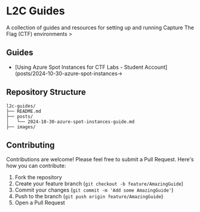 # L2C Guides

A collection of guides and resources for setting up and running Capture The Flag (CTF) environments >

## Guides

- [Using Azure Spot Instances for CTF Labs - Student Account](posts/2024-10-30-azure-spot-instances->

## Repository Structure

```
l2c-guides/
├── README.md
├── posts/
│   └── 2024-10-30-azure-spot-instances-guide.md
├── images/
```

## Contributing

Contributions are welcome! Please feel free to submit a Pull Request. Here's how you can contribute:

1. Fork the repository
2. Create your feature branch (`git checkout -b feature/AmazingGuide`)
3. Commit your changes (`git commit -m 'Add some AmazingGuide'`)
4. Push to the branch (`git push origin feature/AmazingGuide`)
5. Open a Pull Request
